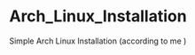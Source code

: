 # Arch_Linux_Installation
Simple Arch Linux Installation  (according to me ) 

      
      
      
      
      
   
   
   
   
   
   
   
   
   
   
   
   
   
   
   


